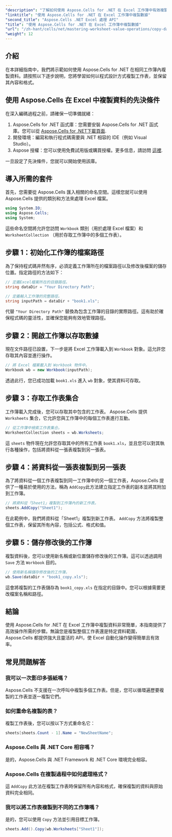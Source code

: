 ```yaml
---
"description": "了解如何使用 Aspose.Cells for .NET 在 Excel 工作簿中有效複製資料。按照本逐步指南，輕鬆複製工作表、傳輸資料和管理 Excel 檔案。"
"linktitle": "使用 Aspose.Cells for .NET 在 Excel 工作簿中複製數據"
"second_title": "Aspose.Cells .NET Excel 處理 API"
"title": "使用 Aspose.Cells for .NET 在 Excel 工作簿中複製數據"
"url": "/zh-hant/cells/net/mastering-worksheet-value-operations/copy-data-within-excel-workbook/"
"weight": 12
---
```


## 介紹

在本詳細指南中，我們將示範如何使用 Aspose.Cells for .NET 在相同工作簿內複製資料。請按照以下逐步說明，您將學習如何以程式設計方式複製工作表，並保留其內容和格式。

## 使用 Aspose.Cells 在 Excel 中複製資料的先決條件

在深入編碼過程之前，請確保一切準備就緒：

1. Aspose.Cells for .NET 函式庫：您需要安裝 Aspose.Cells for .NET 函式庫。您可以從 [Aspose.Cells for .NET下載頁面](https://releases。aspose.com/cells/net/).
2. 開發環境：編寫和執行程式碼需要與 .NET 相容的 IDE（例如 Visual Studio）。
3. Aspose 授權：您可以使用免費試用版或購買授權。更多信息，請訪問 [這裡](https://purchase。aspose.com/temporary-license/).

一旦設定了先決條件，您就可以開始使用該庫。

## 導入所需的套件

首先，您需要從 Aspose.Cells 匯入相關的命名空間。這樣您就可以使用 Aspose.Cells 提供的類別和方法來處理 Excel 檔案。

```csharp
using System.IO;
using Aspose.Cells;
using System;
```

這些命名空間將允許您訪問 `Workbook` 類別（用於處理 Excel 檔案）和 `WorksheetCollection` （用於存取工作簿中的多個工作表）。

## 步驟 1：初始化工作簿的檔案路徑

為了保持程式碼井然有序，必須定義工作簿所在的檔案路徑以及修改後檔案的儲存位置。指定路徑的方法如下：

```csharp
// 定義Excel檔案所在的目錄路徑。
string dataDir = "Your Directory Path";

// 定義輸入工作簿的完整路徑。
string inputPath = dataDir + "book1.xls";
```

代替 `"Your Directory Path"` 替換為包含工作簿的目錄的實際路徑。這有助於確保程式碼的靈活性，並確保您能夠有效地管理路徑。

## 步驟 2：開啟工作簿以存取數據

現在文件路徑已設置，下一步是將 Excel 工作簿載入到 `Workbook` 對象。這允許您存取其內容並進行操作。

```csharp
// 將 Excel 檔案載入到 Workbook 物件中。
Workbook wb = new Workbook(inputPath);
```

透過此行，您已成功加載 `book1.xls` 進入 `wb` 對象，使其資料可存取。

## 步驟 3：存取工作表集合

工作簿載入完成後，您可以存取其中包含的工作表。 Aspose.Cells 提供 `Worksheets` 集合，它允許您與工作簿中的每個工作表進行互動。

```csharp
// 從工作簿中檢索工作表集合。
WorksheetCollection sheets = wb.Worksheets;
```

這 `sheets` 物件現在允許您存取其中的所有工作表 `book1.xls`，並且您可以對其執行各種操作，包括將資料從一張表複製到另一張表。

## 步驟 4：將資料從一張表複製到另一張表

為了將資料從一個工作表複製到同一工作簿中的另一個工作表，Aspose.Cells 提供了一種易於使用的方法，稱為 `AddCopy`此方法建立指定工作表的副本並將其附加到工作簿。

```csharp
// 將資料從「Sheet1」複製到工作簿內的新工作表。
sheets.AddCopy("Sheet1");
```

在此範例中，我們將資料從「Sheet1」複製到新工作表。 `AddCopy` 方法將複製整個工作表，保留其所有內容，包括公式、格式和值。

## 步驟 5：儲存修改後的工作簿

複製資料後，您可以使用新名稱或新位置儲存修改後的工作簿。這可以透過調用 `Save` 方法 `Workbook` 目的。

```csharp
// 使用新名稱儲存修改後的工作簿。
wb.Save(dataDir + "book1_copy.xls");
```

這會將複製的工作表儲存為 `book1_copy.xls` 在指定的目錄中。您可以根據需要更改檔案名稱和路徑。

## 結論

使用 Aspose.Cells for .NET 在 Excel 工作簿中複製資料非常簡單，本指南提供了高效操作所需的步驟。無論您是複製整個工作表還是特定資料範圍，Aspose.Cells 都提供強大且靈活的 API，使 Excel 自動化操作變得簡單且有效率。

## 常見問題解答

### 我可以一次影印多張紙嗎？

Aspose.Cells 不支援在一次呼叫中複製多個工作表。但是，您可以循環遍歷要複製的工作表並逐一複製它們。

### 如何重命名複製的表？

複製工作表後，您可以按以下方式重命名它：

```csharp
sheets[sheets.Count - 1].Name = "NewSheetName";
```

### Aspose.Cells 與 .NET Core 相容嗎？

是的，Aspose.Cells 與 .NET Framework 和 .NET Core 環境完全相容。

### Aspose.Cells 在複製過程中如何處理格式？

這 `AddCopy` 此方法在複製工作表時保留所有內容和格式，確保複製的資料與原始資料完全相同。

### 我可以將工作表複製到不同的工作簿嗎？

是的，您可以使用 `Copy` 方法並引用目標工作簿。

```csharp
sheets.Add().Copy(wb.Worksheets["Sheet1"]);
```